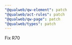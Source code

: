 ```yaml
---
"@qualweb/qw-element": patch
"@qualweb/act-rules": patch
"@qualweb/qw-page": patch
"@qualweb/types": patch
---
```


Fix R70
